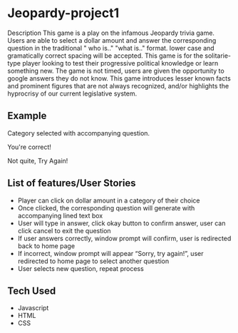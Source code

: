 # Jeopardy-project1

Description
This game is a play on the infamous Jeopardy trivia game. Users are able to select a dollar amount and answer the corresponding question in the traditional " who is.." "what is.." format. lower case and gramatically correct spacing will be accepted. This game is for the solitarie-type player looking to test their progressive political knowledge or learn something new. The game is not timed, users are given the opportunity to google answers they do not know. This game introduces lesser known facts and prominent figures that are not always recognized, and/or highlights the hyprocrisy of our current legislative system.

## Example

Category selected with accompanying question.

You're correct!

Not quite, Try Again!

## List of features/User Stories

- Player can click on dollar amount in a category of their choice
- Once clicked, the corresponding question will generate with accompanying lined text box
- User will type in answer, click okay button to confirm answer, user can click cancel to exit the question
- If user answers correctly, window prompt will confirm, user is redirected back to home page
- If incorrect, window prompt will appear “Sorry, try again!”, user redirected to home page to select another question
- User selects new question, repeat process

## Tech Used

- Javascript
- HTML
- CSS
